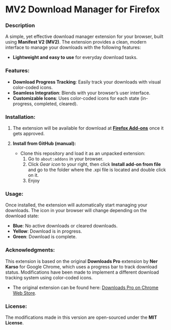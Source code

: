 # MV2 Download Manager for Firefox

### Description
A simple, yet effective download manager extension for your browser, built using **Manifest V2 (MV2)**. The extension provides a clean, modern interface to manage your downloads with the following features:

- **Lightweight and easy to use** for everyday download tasks.

### Features:
- **Download Progress Tracking**: Easily track your downloads with visual color-coded icons.
- **Seamless Integration**: Blends with your browser’s user interface.
- **Customizable Icons**: Uses color-coded icons for each state (in-progress, completed, cleared).

### Installation:
1. The extension will be available for download at **[Firefox Add-ons](https://addons.mozilla.org/en-US/firefox/addon/mv2-download-manager/)** once it gets approved.
   
2. **Install from GitHub (manual):**
   - Clone this repository and load it as an unpacked extension:
     1. Go to `about:addons` in your browser.
     2. Click *Gear icon* to your right, then click **Install add-on from file** and go to the folder where the .xpi file is located and double click on it.
     3. Enjoy

### Usage:
Once installed, the extension will automatically start managing your downloads. The icon in your browser will change depending on the download state:

- **Blue**: No active downloads or cleared downloads.
- **Yellow**: Download is in progress.
- **Green**: Download is complete.

### Acknowledgments:
This extension is based on the original **Downloads Pro** extension by **Ner Karso** for Google Chrome, which uses a progress bar to track download status. Modifications have been made to implement a different download tracking system using color-coded icons.

- The original extension can be found here: [Downloads Pro on Chrome Web Store](https://chromewebstore.google.com/detail/downloads-pro/lhhocifdmhogpekeppdjamkelohahbop).

### License:
The modifications made in this version are open-sourced under the **MIT License**.
